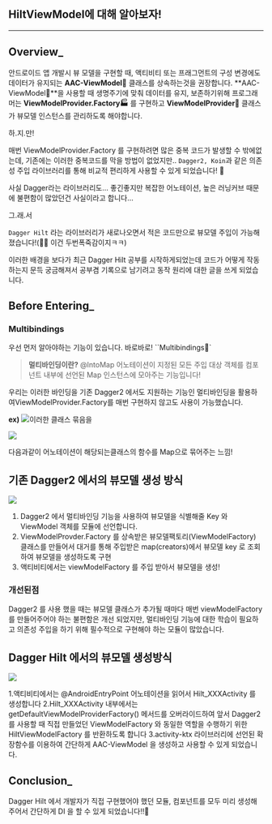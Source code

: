## HiltViewModel에 대해 알아보자!
---

## Overview_

안드로이드 앱 개발시 뷰 모델을 구현할 때, 액티비티 또는 프래그먼트의 구성 변경에도
데이터가 유지되는 **AAC-ViewModel🔎** 클래스를 상속하는것을 권장합니다. **AAC-ViewModel🔎**을 사용할 때 생명주기에 맞춰 데이터를 유지, 보존하기위해 프로그래머는 **ViewModelProvider.Factory🏭** 를 구현하고 **ViewModelProvider🤲** 클래스가 뷰모델 인스턴스를 관리하도록 해야합니다.

하.지.만! 

매번 ViewModelProvider.Factory 를 구현하려면 많은 중복 코드가 발생할 수 밖에없는데, 기존에는 이러한 중복코드를 막을 방법이 없었지만.. ``Dagger2, Koin``과 같은 의존성 주입 라이브러리를 통해 비교적 편리하게 사용할 수 있게 되었습니다! 🎉

사실 Dagger라는 라이브러리도... 좋긴좋지만 복잡한 어노테이션, 높은 러닝커브 때문에 불편함이 많았던건 사실이라고 합니다...

그.래.서 

``Dagger Hilt`` 라는 라이브러리가 새로나오면서 적은 코드만으로 뷰모델 주입이 가능해졌습니다!(🎉🎉 이건 두번폭죽감이지ㅋㅋ)

이러한 배경을 보다가 최근 Dagger Hilt 공부를 시작하게되었는데 코드가 어떻게 작동하는지 문득 궁금해져서 공부겸 기록으로 남기려고 동작 원리에 대한 글을 쓰게 되었습니다.

## Before Entering_

### Multibindings

우선 먼저 알아야하는 기능이 있습니다. 바로바로! ``Multibindings🎉`

> **멀티바인딩이란?**
@IntoMap 어노테이션이 지정된 모든 주입 대상 객체를 컴포넌트 내부에 선언된 Map 인스턴스에 모아주는 기능입니다!

우리는 이러한 바인딩을 기존 Dagger2 에서도 지원하는 기능인 멀티바인딩을 활용하여ViewModelProvider.Factory를 매번 구현하지 않고도 사용이 가능했습니다.

**ex)**
![](https://images.velog.io/images/yunsung_/post/8278261a-3b0f-4601-92a4-33d716d2d6c3/image.png)이러한 클래스 묶음을

![](https://images.velog.io/images/yunsung_/post/0871d2ba-3588-49fc-9d75-4c7cf395e600/image.png)

다음과같이 어노테이션이 해당되는클래스의 함수를 Map으로 묶어주는 느낌!

## 기존 Dagger2 에서의 뷰모델 생성 방식
![](https://images.velog.io/images/yunsung_/post/f0868d6a-22fd-4fe9-834e-f64a2a127e0a/image.png)

1. Dagger2 에서 멀티바인딩 기능을 사용하여 뷰모델을 식별해줄 Key 와 ViewModel 객체를 모듈에 선언합니다.
2. ViewModelProvder.Factory 를 상속받은 뷰모델팩토리(ViewModelFactory) 클래스를 만들어서 대거를 통해 주입받은 map(creators)에서 뷰모델 key 로 조회하여 뷰모델을 생성하도록 구현
3. 액티비티에서는 viewModelFactory 를 주입 받아서 뷰모델을 생성!

### 개선된점

Dagger2 를 사용 했을 때는 뷰모델 클래스가 추가될 때마다 매번 viewModelFactory 를 만들어주어야 하는 불편함은 개선 되었지만, 멀티바인딩 기능에 대한 학습이 필요하고 의존성 주입을 하기 위해 필수적으로 구현해야 하는 모듈이 많았습니다.

## Dagger Hilt 에서의 뷰모델 생성방식

![](https://images.velog.io/images/yunsung_/post/de41ca12-00ba-4822-872d-148c3efa3656/image.png)

1.액티비티에서는 @AndroidEntryPoint 어노테이션을 읽어서 Hilt_XXXActivity 를 생성합니다
2.Hilt_XXXActivity 내부에서는 getDefaultViewModelProviderFactory() 메서드를 오버라이드하여 앞서 Dagger2 를 사용할 때 직접 만들었던 ViewModelFactory 와 동일한 역할을 수행하기 위한 HiltViewModelFactory 를 반환하도록 합니다
3.activity-ktx 라이브러리에 선언된 확장함수를 이용하여 간단하게 AAC-ViewModel 을 생성하고 사용할 수 있게 되었습니다.

## Conclusion_

Dagger Hilt 에서 개발자가 직접 구현했어야 했던 모듈, 컴포넌트를 모두 미리 생성해주어서 간단하게 DI 을 할 수 있게 되었습니다!!🎉
